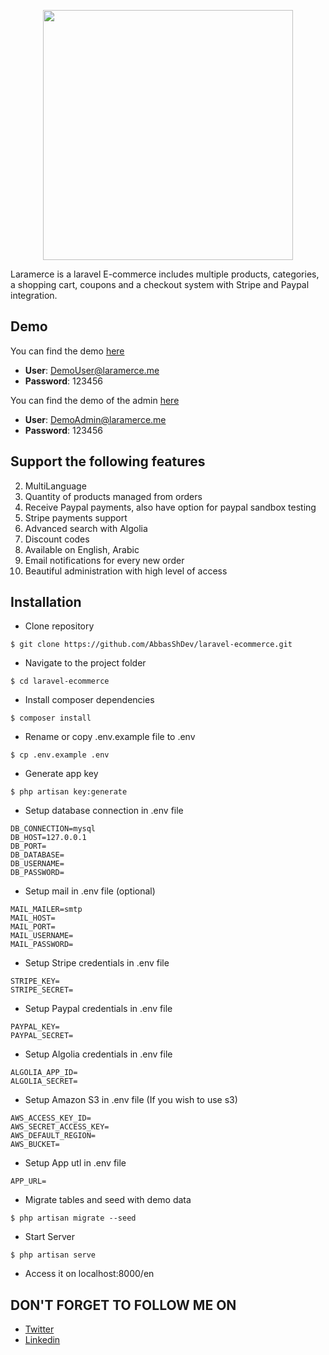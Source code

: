 <p align="center"><a href="https://laramerce.me" target="_blank"><img src="https://laramerce.me/img/logo-white.png" width="400"></a></p>

Laramerce is a laravel E-commerce includes multiple products, categories, a shopping cart, coupons and a checkout system with Stripe and Paypal integration.

## Demo

You can find the demo [here](https://laramerce.me/)

- <strong>User</strong>: DemoUser@laramerce.me
- <strong>Password</strong>: 123456

You can find the demo of the admin [here](https://laramerce.me/en/admin)

- <strong>User</strong>: DemoAdmin@laramerce.me
- <strong>Password</strong>: 123456

## Support the following features

2. MultiLanguage
9. Quantity of products managed from orders
18. Receive Paypal payments, also have option for paypal sandbox testing
23. Stripe payments support
28. Advanced search with Algolia
25. Discount codes
26. Available on English, Arabic
8. Email notifications for every new order
6. Beautiful administration with high level of access

## Installation
- Clone repository
```
$ git clone https://github.com/AbbasShDev/laravel-ecommerce.git
```
- Navigate to the project folder
```
$ cd laravel-ecommerce
```
- Install composer dependencies
```
$ composer install
```
- Rename or copy .env.example file to .env
```
$ cp .env.example .env
```

- Generate app key
```
$ php artisan key:generate
```
- Setup database connection in .env file
```
DB_CONNECTION=mysql
DB_HOST=127.0.0.1
DB_PORT=
DB_DATABASE=
DB_USERNAME=
DB_PASSWORD=
```
- Setup mail in .env file (optional)
```
MAIL_MAILER=smtp
MAIL_HOST=
MAIL_PORT=
MAIL_USERNAME=
MAIL_PASSWORD=
```
- Setup Stripe credentials in .env file
```
STRIPE_KEY=
STRIPE_SECRET=
```
- Setup Paypal credentials in .env file
```
PAYPAL_KEY=
PAYPAL_SECRET=
```
- Setup Algolia credentials in .env file
```
ALGOLIA_APP_ID=
ALGOLIA_SECRET=
```
- Setup Amazon S3 in .env file (If you wish to use s3)
```
AWS_ACCESS_KEY_ID=
AWS_SECRET_ACCESS_KEY=
AWS_DEFAULT_REGION=
AWS_BUCKET=
```
- Setup App utl in .env file
```
APP_URL=
```
- Migrate tables and seed with demo data
```
$ php artisan migrate --seed
```
- Start Server
```
$ php artisan serve
``` 
- Access it on localhost:8000/en

## DON'T FORGET TO FOLLOW ME ON

<ul>        
  <li><a href="https://twitter.com/AbbasShDev" target="_blank">Twitter</a></li>
  <li><a href="https://www.linkedin.com/in/abbas-alshaqaq/" target="_blank">Linkedin</a></li>
</ul>
